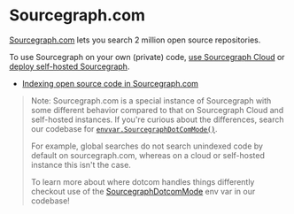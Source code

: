 # Sourcegraph.com

[Sourcegraph.com](https://sourcegraph.com/search) lets you search 2 million open source repositories.

To use Sourcegraph on your own (private) code, [use Sourcegraph Cloud](../cloud/index.md) or [deploy self-hosted Sourcegraph](../admin/deploy/index.md).

- [Indexing open source code in Sourcegraph.com](indexing_open_source_code.md)

> Note: Sourcegraph.com is a special instance of Sourcegraph with some different behavior compared to that on Sourcegraph Cloud and self-hosted instances. If you're curious about the differences, search our codebase for [`envvar.SourcegraphDotComMode()`](https://sourcegraph.com/search?q=context:global+repo:%5Egithub%5C.com/sourcegraph/sourcegraph%24+envvar.SourcegraphDotComMode%28%29&patternType=standard&sm=1).
>
> For example, global searches do not search unindexed code by default on sourcegraph.com, whereas on a cloud or self-hosted instance this isn't the case.
> 
> To learn more about where dotcom handles things differently checkout use of the [SourcegraphDotcomMode](https://sourcegraph.com/search?q=context:global+repo:%5Egithub%5C.com/sourcegraph/sourcegraph%24+if+envvar.SourcegraphDotComMode%28%29&patternType=standard&sm=1) env var in our codebase!
